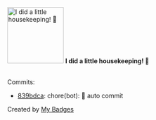 <img src="https://my-badges.github.io/my-badges/chore-commit.png" alt="I did a little housekeeping! 🧹" title="I did a little housekeeping! 🧹" width="128">
<strong>I did a little housekeeping! 🧹</strong>
<br><br>

Commits:

- <a href="https://github.com/WinJayX/015.BaseServ/commit/839bdca52729b3f15951802edbe41bb53058f914">839bdca</a>: chore(bot): 🐐 auto commit


Created by <a href="https://github.com/my-badges/my-badges">My Badges</a>